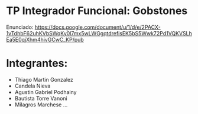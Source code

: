 # TP Integrador Funcional: Gobstones

Enunciado: https://docs.google.com/document/u/1/d/e/2PACX-1vTdhbF62uhKVbSWqKy0l7mx5wLWGgqtdrefisEK5bS5Wwk72Pd1VQKVSLhEa5E0qjXhm4hivGCwC_KP/pub

# Integrantes:

- Thiago Martin Gonzalez
- Candela Nieva
- Agustin Gabriel Podhainy
- Bautista Torre Vanoni
- Milagros Marchese
...
